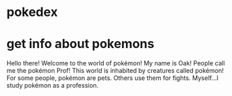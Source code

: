 # pokedex
# get info about pokemons
Hello there! Welcome to the world of pokémon! My name is Oak! People call me the pokémon Prof! This world is inhabited by creatures called pokémon! For some people, pokémon are pets. Others use them for fights. Myself...I study pokémon as a profession.
